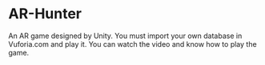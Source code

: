 # AR-Hunter
An AR game designed by Unity. You must import your own database in Vuforia.com and play it.
You can watch the video and know how to play the game.
